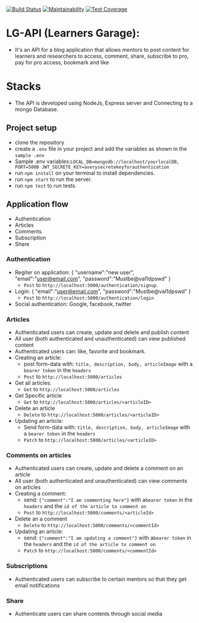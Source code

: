 
[![Build Status](https://travis-ci.com/jamesbeamie/LG-api.svg?branch=develop)](https://travis-ci.com/jamesbeamie/LG-api)
[![Maintainability](https://api.codeclimate.com/v1/badges/bafc52f1778a7280814b/maintainability)](https://codeclimate.com/github/jamesbeamie/LG-api/maintainability)
[![Test Coverage](https://api.codeclimate.com/v1/badges/bafc52f1778a7280814b/test_coverage)](https://codeclimate.com/github/jamesbeamie/LG-api/test_coverage)
# LG-API (Learners Garage):
- It's an API for a blog application that allows mentors to post content
for learners and researchers to access, comment, share, subscribe to pro, pay for pro access, bookmark and like
# Stacks
- The API is developed using NodeJs, Express server and Connecting to a mongo Database.
## Project setup
- clone the repository
- create a `.env` file in your project and add the variables as shown in the `sample .env` 
- Sample .env variables:`
LOCAL_DB=mongodb://localhost/yourlocalDB,
PORT=5000
JWT_SECRETE_KEY=averysecretekeyforauthentication `
- run `npm install` on your terminal to install dependencies.
- run `npm start` to run the server.
- run `npm test` to run tests.
## Application flow
- Authentication
- Articles
- Comments
- Subscription
- Share
### Authentication
- Regiter on application:
    {
      "username":"new user",
      "email":"user@email.com",
      "password":"Mustbe@val1dpswd"
    }
    - `Post` to `http://localhost:5000/authentication/signup`
- Login: {
      "email":"user@email.com",
      "password":"Mustbe@val1dpswd"
    }
   - `Post` to `http://localhost:5000/authentication/login`
- Social authentication: Google, facebook, twitter
### Articles
- Authenticated users can create, update and delete and publish content
- All user (both authenticated and unauthenticated) can view published content
- Authenticated users can: like, favorite and bookmark.
- Creating an article:
  - post form-data with: `title, description, body, articleImage` with a `bearer token` in the `headers` 
   - `Post` to `http://localhost:5000/articles`
- Get all articles:
   - `Get` to `http://localhost:5000/articles`
- Get Specific article
   - `Get` to `http://localhost:5000/articles/<articleID>`
- Delete an article
   - `Delete` to `http://localhost:5000/articles/<articleID>`
- Updating an article:
  - Send form-data with: `title, description, body, articleImage` with a `bearer token` in the `headers` 
   - `Patch` to `http://localhost:5000/articles/<articleID>`
### Comments on articles
- Authenticated users can create, update and delete a comment on an article
- All user (both authenticated and unauthenticated) can view comments on articles
- Creating a comment:
  - send: `{"comment":"I am commenting here"}` with a`bearer token` in the `headers` and the `id of the article to comment on` 
   - `Post` to `http://localhost:5000/comments/<articleId>`
- Delete an a comment
   - `Delete` to `http://localhost:5000/comments/<commentId>`
- Updating an article:
  - send: `{"comment":"I am updating a comment"}` with a`bearer token` in the `headers` and the `id of the article to comment on` 
   - `Patch` to `http://localhost:5000/comments/<commentId>`
### Subscriptions
- Authenticated users can subscribe to certain mentors so that they get email notifications 
### Share
- Authenticate users can share contents through social media
